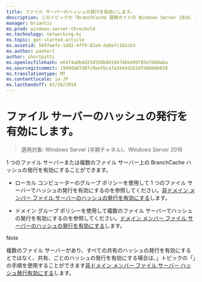 ```yaml
---
title: ファイル サーバーのハッシュの発行を有効にします。
description: このトピックの「BranchCache 展開ガイドの Windows Server 2016、ブランチ オフィスに WAN 帯域幅使用を最適化するために分散され、ホスト型キャッシュ モードで BranchCache を展開する方法示しますの一部である
manager: brianlic
ms.prod: windows-server-threshold
ms.technology: networking-bc
ms.topic: get-started-article
ms.assetid: 5697aefe-1dd2-4ff9-82a9-da0afc182cb3
ms.author: pashort
author: shortpatti
ms.openlocfilehash: e64f4a8bdd254550b0d19474bb499783efd89aba
ms.sourcegitcommit: 19d9da87d87c9eefbca7a3443d2b1df486b0b010
ms.translationtype: MT
ms.contentlocale: ja-JP
ms.lasthandoff: 03/28/2018
---
```

# <a name="enable-hash-publication-for-file-servers"></a>ファイル サーバーのハッシュの発行を有効にします。

>適用対象: Windows Server (半期チャネル)、Windows Server 2016

1 つのファイル サーバーまたは複数のファイル サーバー上の BranchCache ハッシュの発行を有効にすることができます。  
  
-   ローカル コンピューターのグループ ポリシーを使用して 1 つのファイル サーバーでハッシュの発行を有効にするのを参照してください。[非ドメイン メンバー ファイル サーバーのハッシュの発行を有効にする](../../branchcache/deploy/Enable-Hash-Publication-for-Non-Domain-Member-File-Servers.md)します。  
  
-   ドメイン グループ ポリシーを使用して複数のファイル サーバーでハッシュの発行を有効にするのを参照してください。[ドメイン メンバー ファイル サーバーのハッシュの発行を有効にする](../../branchcache/deploy/Enable-Hash-Publication-for-Domain-Member-File-Servers.md)します。  
  
> [!NOTE]  
> 複数のファイル サーバーがあり、すべての共有のハッシュの発行を有効にするとではなく、共有、ごとのハッシュの発行を有効にする場合は、」トピックの「」の手順を使用することができます[非ドメイン メンバー ファイル サーバー ハッシュ発行有効にする](Enable-Hash-Publication-for-Non-Domain-Member-File-Servers.md)します。  
  


